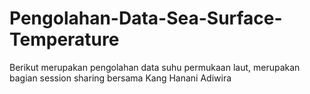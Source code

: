 # Pengolahan-Data-Sea-Surface-Temperature
Berikut merupakan pengolahan data suhu permukaan laut, merupakan bagian session sharing bersama Kang Hanani Adiwira
